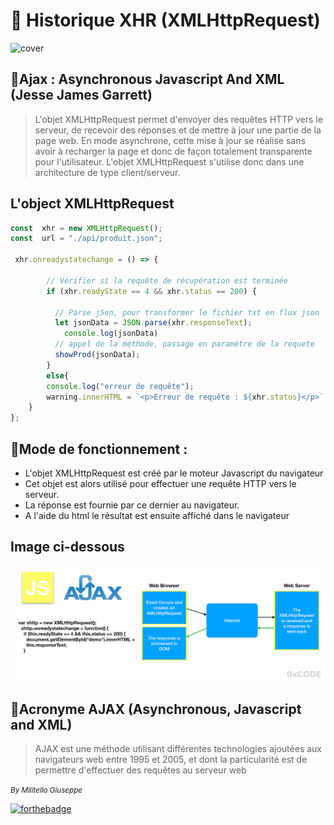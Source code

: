 # 🚀 Historique XHR (XMLHttpRequest)
![cover](https://www.codeimmersives.com/wp-content/uploads/2018/06/JS-JSON-AJAX-jQuery-logos.jpg!)

## 📝Ajax : Asynchronous Javascript And XML (Jesse James Garrett)
> L'objet XMLHttpRequest permet d'envoyer des requêtes HTTP vers le serveur, de recevoir
des réponses et de mettre à jour une partie de la page web. En mode asynchrone, cette
mise à jour se réalise sans avoir à recharger la page et donc de façon totalement
transparente pour l'utilisateur.
L'objet XMLHttpRequest s'utilise donc dans une architecture de type client/serveur.

## L'object XMLHttpRequest
```js
const  xhr = new XMLHttpRequest();
const  url = "./api/produit.json";

 xhr.onreadystatechange = () => {

        // Vérifier si la requête de récupération est terminée
        if (xhr.readyState == 4 && xhr.status == 200) { 
        
          // Parse jSon, pour transformer le fichier txt en flux json
          let jsonData = JSON.parse(xhr.responseText);
            console.log(jsonData)
          // appel de la méthode, passage en paramètre de la requete  
          showProd(jsonData);
        }
        else{
        console.log("erreur de requête");
        warning.innerHTML = `<p>Erreur de requête : ${xhr.status}</p>`
    }
};
```

## 📝Mode de fonctionnement :
* L'objet XMLHttpRequest est créé par le moteur Javascript du navigateur
* Cet objet est alors utilisé pour effectuer une requête HTTP vers le serveur.
* La réponse est fournie par ce dernier au navigateur.
* A l'aide du html le résultat est ensuite affiché dans le navigateur

## Image ci-dessous
![ajax](./asset/cover-server.png)

## 📝Acronyme AJAX (Asynchronous, Javascript and XML)
> AJAX est une méthode utilisant différentes technologies ajoutées aux navigateurs web entre 1995 et 2005, et dont la particularité est de permettre d'effectuer des requêtes au serveur web

<small><em>By Militello Giuseppe</em></small>

[![forthebadge](https://forthebadge.com/images/badges/made-with-javascript.svg)](https://forthebadge.com)